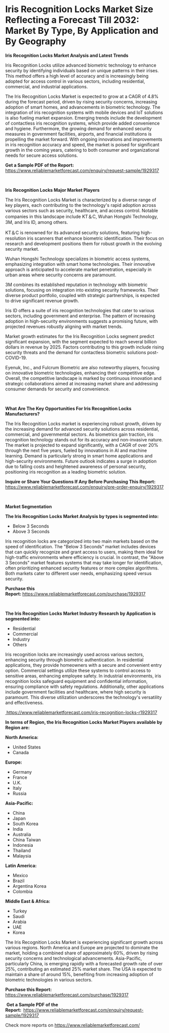 <p><h1>Iris Recognition Locks Market Size Reflecting a Forecast Till 2032: Market By Type, By Application and By Geography</h1></p><p><strong>Iris Recognition Locks Market Analysis and Latest Trends</strong></p>
<p><p>Iris Recognition Locks utilize advanced biometric technology to enhance security by identifying individuals based on unique patterns in their irises. This method offers a high level of accuracy and is increasingly being adopted for access control in various sectors, including residential, commercial, and industrial applications. </p><p>The Iris Recognition Locks Market is expected to grow at a CAGR of 4.8% during the forecast period, driven by rising security concerns, increasing adoption of smart homes, and advancements in biometric technology. The integration of iris recognition systems with mobile devices and IoT solutions is also fueling market expansion. Emerging trends include the development of contactless iris recognition systems, which provide added convenience and hygiene. Furthermore, the growing demand for enhanced security measures in government facilities, airports, and financial institutions is propelling the market forward. With ongoing innovations and improvements in iris recognition accuracy and speed, the market is poised for significant growth in the coming years, catering to both consumer and organizational needs for secure access solutions.</p></p>
<p><strong>Get a Sample PDF of the Report:&nbsp;</strong> <a href="https://www.reliablemarketforecast.com/enquiry/request-sample/1929317?utm_campaign=1890&utm_medium=2&utm_source=Github&utm_content=ia&utm_term=16012025&utm_id=iris-recognition-locks">https://www.reliablemarketforecast.com/enquiry/request-sample/1929317</a></p>
<p>&nbsp;</p>
<p><strong>Iris Recognition Locks Major Market Players</strong></p>
<p><p>The Iris Recognition Locks Market is characterized by a diverse range of key players, each contributing to the technology's rapid adoption across various sectors such as security, healthcare, and access control. Notable companies in this landscape include KT＆C, Wuhan Hongshi Technology, 3M, and Iris ID, among others.</p><p>KT＆C is renowned for its advanced security solutions, featuring high-resolution iris scanners that enhance biometric identification. Their focus on research and development positions them for robust growth in the evolving security market.</p><p>Wuhan Hongshi Technology specializes in biometric access systems, emphasizing integration with smart home technologies. Their innovative approach is anticipated to accelerate market penetration, especially in urban areas where security concerns are paramount.</p><p>3M combines its established reputation in technology with biometric solutions, focusing on integration into existing security frameworks. Their diverse product portfolio, coupled with strategic partnerships, is expected to drive significant revenue growth.</p><p>Iris ID offers a suite of iris recognition technologies that cater to various sectors, including government and enterprise. The pattern of increasing adoption in high-security environments suggests a promising future, with projected revenues robustly aligning with market trends.</p><p>Market growth estimates for the Iris Recognition Locks segment predict significant expansion, with the segment expected to reach several billion dollars in revenue by 2025. Factors contributing to this growth include rising security threats and the demand for contactless biometric solutions post-COVID-19.</p><p>Eyenuk, Inc., and Fulcrum Biometric are also noteworthy players, focusing on innovative biometric technologies, enhancing their competitive edge. Overall, the competitive landscape is marked by continuous innovation and strategic collaborations aimed at increasing market share and addressing consumer demands for security and convenience.</p></p>
<p>&nbsp;</p>
<p><strong>What Are The Key Opportunities For Iris Recognition Locks Manufacturers?</strong></p>
<p><p>The Iris Recognition Locks market is experiencing robust growth, driven by the increasing demand for advanced security solutions across residential, commercial, and governmental sectors. As biometrics gain traction, iris recognition technology stands out for its accuracy and non-invasive nature. The market is projected to expand significantly, with a CAGR of over 20% through the next five years, fueled by innovations in AI and machine learning. Demand is particularly strong in smart home applications and high-security environments. Future outlook indicates a surge in adoption due to falling costs and heightened awareness of personal security, positioning iris recognition as a leading biometric solution.</p></p>
<p><strong>Inquire or Share Your Questions If Any Before Purchasing This Report:</strong> <a href="https://www.reliablemarketforecast.com/enquiry/pre-order-enquiry/1929317?utm_campaign=1890&utm_medium=2&utm_source=Github&utm_content=ia&utm_term=16012025&utm_id=iris-recognition-locks">https://www.reliablemarketforecast.com/enquiry/pre-order-enquiry/1929317</a></p>
<p>&nbsp;</p>
<p><strong>Market Segmentation</strong></p>
<p><strong>The Iris Recognition Locks Market Analysis by types is segmented into:</strong></p>
<p><ul><li>Below 3 Seconds</li><li>Above 3 Seconds</li></ul></p>
<p><p>Iris recognition locks are categorized into two main markets based on the speed of identification. The "Below 3 Seconds" market includes devices that can quickly recognize and grant access to users, making them ideal for high-traffic environments where efficiency is crucial. In contrast, the "Above 3 Seconds" market features systems that may take longer for identification, often prioritizing enhanced security features or more complex algorithms. Both markets cater to different user needs, emphasizing speed versus security.</p></p>
<p><strong>Purchase this Report:&nbsp;</strong><a href="https://www.reliablemarketforecast.com/purchase/1929317?utm_campaign=1890&utm_medium=2&utm_source=Github&utm_content=ia&utm_term=16012025&utm_id=iris-recognition-locks">https://www.reliablemarketforecast.com/purchase/1929317</a></p>
<p>&nbsp;</p>
<p><strong>The Iris Recognition Locks Market Industry Research by Application is segmented into:</strong></p>
<p><ul><li>Residential</li><li>Commercial</li><li>Industry</li><li>Others</li></ul></p>
<p><p>Iris recognition locks are increasingly used across various sectors, enhancing security through biometric authentication. In residential applications, they provide homeowners with a secure and convenient entry option. Commercial settings utilize these systems to control access to sensitive areas, enhancing employee safety. In industrial environments, iris recognition locks safeguard equipment and confidential information, ensuring compliance with safety regulations. Additionally, other applications include government facilities and healthcare, where high security is paramount. This diverse utilization underscores the technology's versatility and effectiveness.</p></p>
<p><a href="https://www.reliablemarketforecast.com/iris-recognition-locks-r1929317?utm_campaign=1890&utm_medium=2&utm_source=Github&utm_content=ia&utm_term=16012025&utm_id=iris-recognition-locks">&nbsp;https://www.reliablemarketforecast.com/iris-recognition-locks-r1929317</a></p>
<p><strong>In terms of Region, the Iris Recognition Locks Market Players available by Region are:</strong></p>
<p>
    <p> <strong> North America: </strong>
        <ul>
            <li>United States</li>
            <li>Canada</li>
        </ul>
        </p> 
    <p> <strong> Europe: </strong>
        <ul>
            <li>Germany</li>
            <li>France</li>
            <li>U.K.</li>
            <li>Italy</li>
            <li>Russia</li>
        </ul>
        </p> 
    <p> <strong> Asia-Pacific: </strong>
        <ul>
            <li>China</li>
            <li>Japan</li>
            <li>South Korea</li>
            <li>India</li>
            <li>Australia</li>
            <li>China Taiwan</li>
            <li>Indonesia</li>
            <li>Thailand</li>
            <li>Malaysia</li>
        </ul>
        </p> 
    <p> <strong> Latin America: </strong>
        <ul>
            <li>Mexico</li>
            <li>Brazil</li>
            <li>Argentina Korea</li>
            <li>Colombia</li>
        </ul>
        </p> 
    <p> <strong> Middle East & Africa: </strong>
        <ul>
            <li>Turkey</li>
            <li>Saudi</li>
            <li>Arabia</li>
            <li>UAE</li>
            <li>Korea</li>
        </ul>
    </p>
    </p>
<p><p>The Iris Recognition Locks Market is experiencing significant growth across various regions. North America and Europe are projected to dominate the market, holding a combined share of approximately 60%, driven by rising security concerns and technological advancements. Asia-Pacific, particularly China, is emerging rapidly with a forecasted growth rate of over 25%, contributing an estimated 25% market share. The USA is expected to maintain a share of around 15%, benefiting from increasing adoption of biometric technologies in various sectors.</p></p>
<p><strong>Purchase this Report: </strong><a href="https://www.reliablemarketforecast.com/purchase/1929317?utm_campaign=1890&utm_medium=2&utm_source=Github&utm_content=ia&utm_term=16012025&utm_id=iris-recognition-locks">https://www.reliablemarketforecast.com/purchase/1929317</a></p>
<p>&nbsp;<strong>Get a Sample PDF of the Report:&nbsp;&nbsp;</strong><a href="https://www.reliablemarketforecast.com/enquiry/request-sample/1929317?utm_campaign=1890&utm_medium=2&utm_source=Github&utm_content=ia&utm_term=16012025&utm_id=iris-recognition-locks">https://www.reliablemarketforecast.com/enquiry/request-sample/1929317</a></p>
<p><strong></strong></p>
<p>Check more reports on <a href="https://www.reliablemarketforecast.com/?utm_campaign=1890&utm_medium=2&utm_source=Github&utm_content=ia&utm_term=16012025&utm_id=iris-recognition-locks">https://www.reliablemarketforecast.com/</a></p>